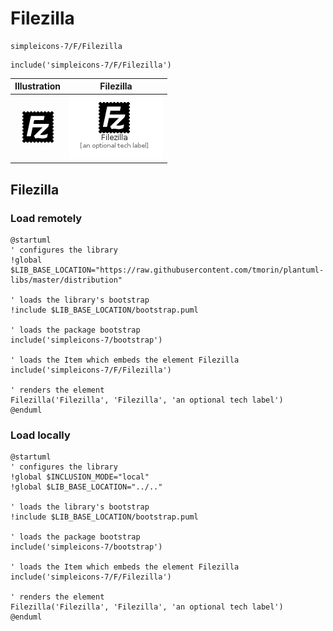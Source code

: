 # Filezilla


```text
simpleicons-7/F/Filezilla
```

```text
include('simpleicons-7/F/Filezilla')
```



| Illustration | Filezilla |
| :---: | :---: |
| ![illustration for Illustration](../../simpleicons-7/F/Filezilla.png) | ![illustration for Filezilla](../../simpleicons-7/F/Filezilla.Local.png) |




## Filezilla

### Load remotely
```plantuml
@startuml
' configures the library
!global $LIB_BASE_LOCATION="https://raw.githubusercontent.com/tmorin/plantuml-libs/master/distribution"

' loads the library's bootstrap
!include $LIB_BASE_LOCATION/bootstrap.puml

' loads the package bootstrap
include('simpleicons-7/bootstrap')

' loads the Item which embeds the element Filezilla
include('simpleicons-7/F/Filezilla')

' renders the element
Filezilla('Filezilla', 'Filezilla', 'an optional tech label')
@enduml
```

### Load locally
```plantuml
@startuml
' configures the library
!global $INCLUSION_MODE="local"
!global $LIB_BASE_LOCATION="../.."

' loads the library's bootstrap
!include $LIB_BASE_LOCATION/bootstrap.puml

' loads the package bootstrap
include('simpleicons-7/bootstrap')

' loads the Item which embeds the element Filezilla
include('simpleicons-7/F/Filezilla')

' renders the element
Filezilla('Filezilla', 'Filezilla', 'an optional tech label')
@enduml
```

